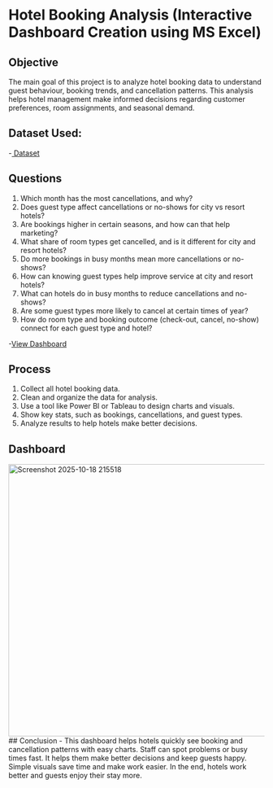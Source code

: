 # Hotel Booking Analysis (Interactive Dashboard Creation using MS Excel)
## Objective
The main goal of this project is to analyze hotel booking data to understand guest behaviour, booking trends, and cancellation patterns. This analysis helps hotel management make informed decisions regarding customer preferences, room assignments, and seasonal demand.
## Dataset Used:
-<a href="https://github.com/kambadankita96-byte/Hotel-Booking-Cancellation-Analysis/blob/main/hotel_booking.csv"> Dataset</a>
## Questions
1.	Which month has the most cancellations, and why?
2.	Does guest type affect cancellations or no-shows for city vs resort hotels?
3.	Are bookings higher in certain seasons, and how can that help marketing?
4.	What share of room types get cancelled, and is it different for city and resort hotels?
5.	Do more bookings in busy months mean more cancellations or no-shows?
6.	How can knowing guest types help improve service at city and resort hotels?
7.	What can hotels do in busy months to reduce cancellations and no-shows?
8.	Are some guest types more likely to cancel at certain times of year?
9.	How do room type and booking outcome (check-out, cancel, no-show) connect for each guest type and hotel?

-<a href="https://github.com/kambadankita96-byte/Hotel-Booking-Cancellation-Analysis/blob/main/Screenshot%202025-10-18%20215518.png">View Dashboard</a>
## Process
1.	Collect all hotel booking data.
2.	Clean and organize the data for analysis.
3.	Use a tool like Power BI or Tableau to design charts and visuals.
4.	Show key stats, such as bookings, cancellations, and guest types.
5.	Analyze results to help hotels make better decisions.
## Dashboard
<img width="1313" height="535" alt="Screenshot 2025-10-18 215518" src="https://github.com/user-attachments/assets/fe3cfc11-7455-4c8f-8d90-aebfd9f758a5" />
## Conclusion
- This dashboard helps hotels quickly see booking and cancellation patterns with easy charts. Staff can spot problems or busy times fast. It helps them make better decisions and keep guests happy. Simple visuals save time and make work easier. In the end, hotels work better and guests enjoy their stay more.


